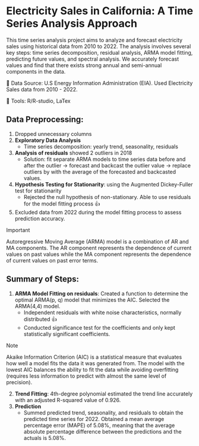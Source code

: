 # Electricity Sales in California: A Time Series Analysis Approach

This time series analysis project aims to analyze and forecast electricity sales using historical data from 2010 to 2022. The analysis involves several key steps: time series decomposition, residual analysis, ARMA model fitting, predicting future values, and spectral analysis. We accurately forecast values and find that there exists strong annual and semi-annual components in the data.

 :robot: Data Source: U.S Energy Information Administration (EIA). Used Electricity Sales data from 2010 - 2022.
 
 :robot: Tools: R/R-studio, LaTex 
 
 ## Data Preprocessing:
1. Dropped unnecessary columns
2. **Exploratory Data Analysis** 
    * Time series decomposition: yearly trend, seasonality, residuals  
3. **Analysis of residuals** showed 2 outliers in 2018
    * Solution: fit separate ARMA models to time series data before and after the outlier -> forecast and backcast the outlier value -> replace outliers by with the average of the forecasted and backcasted values.
4. **Hypothesis Testing for Stationarity**: using the Augmented Dickey-Fuller test for stationarity
    * Rejected the null hypothesis of non-stationary. Able to use residuals for the model fitting process 👍
5. Excluded data from 2022 during the model fitting process to assess prediction accuracy.

> [!IMPORTANT]
> Autoregressive Moving Average (ARMA) model is a combination of AR and MA components. The AR component represents the dependence of current values on past values while the MA component represents the dependence of current values on past error terms.

 ## Summary of Steps:
 1. **ARMA Model Fitting on residuals**: Created a function to determine the optimal ARMA(p, q) model that minimizes the AIC. Selected the ARMA(4,4) model.
    * Independent residuals with white noise characteristics, normally distributed 👍
    * Conducted significance test for the coefficients and only kept statistically significant coefficients.
   
> [!NOTE]
> Akaike Information Criterion (AIC) is a statistical measure that evaluates how well a model fits the data it was generated from. The model with the lowest AIC balances the ability to fit the data while avoiding overfitting (requires less information to predict with almost the same level of precision).

2. **Trend Fitting**: 4th-degree polynomial estimated the trend line accurately with an adjusted R-squared value of 0.926.
3. **Prediction**
   * Summed predicted trend, seasonality, and residuals to obtain the predicted time series for 2022. Obtained a mean average percentage error (MAPE) of 5.08%, meaning that the average absolute percentage difference between the predictions and the actuals is 5.08%.
